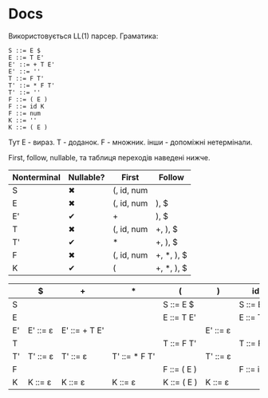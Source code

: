 # Docs

Використовується LL(1) парсер.
Граматика:

```text
S ::= E $
E ::= T E'
E' ::= + T E'
E' ::= ''
T ::= F T'
T' ::= * F T'
T' ::= ''
F ::= ( E )
F ::= id K
F ::= num
K ::= ''
K ::= ( E )
```
Тут E - вираз. T - доданок. F - множник. інши - допоміжні нетермінали.


First, follow, nullable, та таблиця переходів наведені нижче.


<table>
    <thead>
    <tr><th>Nonterminal</th><th>Nullable?</th><th>First</th><th>Follow</th></tr>
    </thead>
    <tbody id="firstFollowTableRows"><tr></tr><tr><td nowrap="nowrap">S</td><td nowrap="nowrap">✖</td><td nowrap="nowrap">(, id, num</td><td nowrap="nowrap"></td></tr><tr></tr><tr><td nowrap="nowrap">E</td><td nowrap="nowrap">✖</td><td nowrap="nowrap">(, id, num</td><td nowrap="nowrap">), $</td></tr><tr></tr><tr><td nowrap="nowrap">E'</td><td nowrap="nowrap">✔</td><td nowrap="nowrap">+</td><td nowrap="nowrap">), $</td></tr><tr></tr><tr><td nowrap="nowrap">T</td><td nowrap="nowrap">✖</td><td nowrap="nowrap">(, id, num</td><td nowrap="nowrap">+, ), $</td></tr><tr></tr><tr><td nowrap="nowrap">T'</td><td nowrap="nowrap">✔</td><td nowrap="nowrap">*</td><td nowrap="nowrap">+, ), $</td></tr><tr></tr><tr><td nowrap="nowrap">F</td><td nowrap="nowrap">✖</td><td nowrap="nowrap">(, id, num</td><td nowrap="nowrap">+, *, ), $</td></tr><tr></tr><tr><td nowrap="nowrap">K</td><td nowrap="nowrap">✔</td><td nowrap="nowrap">(</td><td nowrap="nowrap">+, *, ), $</td></tr></tbody>
</table>

<table>
    <thead>
    <tr id="llTableHead"><th></th><th>$</th><th>+</th><th>*</th><th>(</th><th>)</th><th>id</th><th>num</th></tr></thead>
    <tbody id="llTableRows"><tr></tr><tr><td nowrap="nowrap">S</td><td nowrap="nowrap"></td><td nowrap="nowrap"></td><td nowrap="nowrap"></td><td nowrap="nowrap">S ::= E $</td><td nowrap="nowrap"></td><td nowrap="nowrap">S ::= E $</td><td nowrap="nowrap">S ::= E $</td></tr><tr></tr><tr><td nowrap="nowrap">E</td><td nowrap="nowrap"></td><td nowrap="nowrap"></td><td nowrap="nowrap"></td><td nowrap="nowrap">E ::= T E'</td><td nowrap="nowrap"></td><td nowrap="nowrap">E ::= T E'</td><td nowrap="nowrap">E ::= T E'</td></tr><tr></tr><tr><td nowrap="nowrap">E'</td><td nowrap="nowrap">E' ::= ε</td><td nowrap="nowrap">E' ::= + T E'</td><td nowrap="nowrap"></td><td nowrap="nowrap"></td><td nowrap="nowrap">E' ::= ε</td><td nowrap="nowrap"></td><td nowrap="nowrap"></td></tr><tr></tr><tr><td nowrap="nowrap">T</td><td nowrap="nowrap"></td><td nowrap="nowrap"></td><td nowrap="nowrap"></td><td nowrap="nowrap">T ::= F T'</td><td nowrap="nowrap"></td><td nowrap="nowrap">T ::= F T'</td><td nowrap="nowrap">T ::= F T'</td></tr><tr></tr><tr><td nowrap="nowrap">T'</td><td nowrap="nowrap">T' ::= ε</td><td nowrap="nowrap">T' ::= ε</td><td nowrap="nowrap">T' ::= * F T'</td><td nowrap="nowrap"></td><td nowrap="nowrap">T' ::= ε</td><td nowrap="nowrap"></td><td nowrap="nowrap"></td></tr><tr></tr><tr><td nowrap="nowrap">F</td><td nowrap="nowrap"></td><td nowrap="nowrap"></td><td nowrap="nowrap"></td><td nowrap="nowrap">F ::= ( E )</td><td nowrap="nowrap"></td><td nowrap="nowrap">F ::= id K</td><td nowrap="nowrap">F ::= num</td></tr><tr></tr><tr><td nowrap="nowrap">K</td><td nowrap="nowrap">K ::= ε</td><td nowrap="nowrap">K ::= ε</td><td nowrap="nowrap">K ::= ε</td><td nowrap="nowrap">K ::= ( E )</td><td nowrap="nowrap">K ::= ε</td><td nowrap="nowrap"></td><td nowrap="nowrap"></td></tr></tbody>
</table>

    

